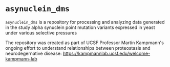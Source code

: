
``asynuclein_dms``
===========
``asynuclein_dms`` is a repository for processing and analyzing data generated in the study alpha synuclein point mutation variants expressed in yeast under various selective pressures

The repository was created as part of UCSF Professor Martin Kampmann's ongoing effort to understand relationships between proteostasis and neurodegernative disease: https://kampmannlab.ucsf.edu/welcome-kampmann-lab
